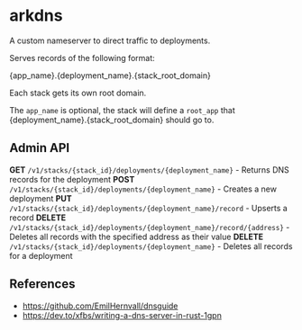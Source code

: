 # arkdns

A custom nameserver to direct traffic to deployments.

Serves records of the following format:

{app_name}.{deployment_name}.{stack_root_domain}

Each stack gets its own root domain.

The `app_name` is optional, the stack will define a `root_app` that {deployment_name}.{stack_root_domain} should go to.

## Admin API

**GET** `/v1/stacks/{stack_id}/deployments/{deployment_name}` - Returns DNS records for the deployment
**POST** `/v1/stacks/{stack_id}/deployments/{deployment_name}` - Creates a new deployment
**PUT** `/v1/stacks/{stack_id}/deployments/{deployment_name}/record` - Upserts a record
**DELETE** `/v1/stacks/{stack_id}/deployments/{deployment_name}/record/{address}` - Deletes all records with the specified address as their value
**DELETE** `/v1/stacks/{stack_id}/deployments/{deployment_name}` - Deletes all records for a deployment

## References

- https://github.com/EmilHernvall/dnsguide
- https://dev.to/xfbs/writing-a-dns-server-in-rust-1gpn

